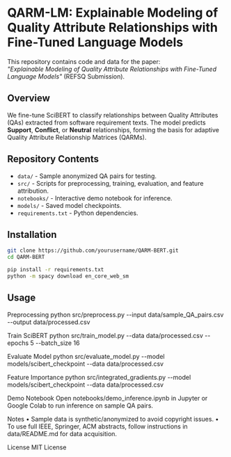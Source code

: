 # QARM-LM: Explainable Modeling of Quality Attribute Relationships with Fine-Tuned Language Models

This repository contains code and data for the paper:  
*"Explainable Modeling of Quality Attribute Relationships with Fine-Tuned Language Models"* (REFSQ Submission).

## Overview
We fine-tune SciBERT to classify relationships between Quality Attributes (QAs) extracted from software requirement texts. The model predicts **Support**, **Conflict**, or **Neutral** relationships, forming the basis for adaptive Quality Attribute Relationship Matrices (QARMs).

## Repository Contents
- `data/` - Sample anonymized QA pairs for testing.
- `src/` - Scripts for preprocessing, training, evaluation, and feature attribution.
- `notebooks/` - Interactive demo notebook for inference.
- `models/` - Saved model checkpoints.
- `requirements.txt` - Python dependencies.

## Installation
```bash
git clone https://github.com/yourusername/QARM-BERT.git
cd QARM-BERT

pip install -r requirements.txt
python -m spacy download en_core_web_sm
```

## Usage
Preprocessing
python src/preprocess.py --input data/sample_QA_pairs.csv --output data/processed.csv

Train SciBERT
python src/train_model.py --data data/processed.csv --epochs 5 --batch_size 16

Evaluate Model
python src/evaluate_model.py --model models/scibert_checkpoint --data data/processed.csv

Feature Importance
python src/integrated_gradients.py --model models/scibert_checkpoint --data data/processed.csv

Demo Notebook
Open notebooks/demo_inference.ipynb in Jupyter or Google Colab to run inference on sample QA pairs.

Notes
•	Sample data is synthetic/anonymized to avoid copyright issues.
•	To use full IEEE, Springer, ACM abstracts, follow instructions in data/README.md for data acquisition.

License
MIT License

